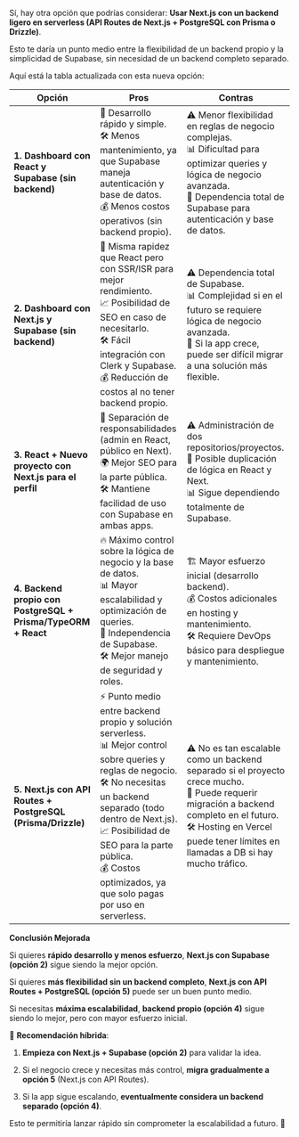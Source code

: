 
Sí, hay otra opción que podrías considerar: **Usar Next.js con un backend ligero en serverless (API Routes de Next.js + PostgreSQL con Prisma o Drizzle)**.

Esto te daría un punto medio entre la flexibilidad de un backend propio y la simplicidad de Supabase, sin necesidad de un backend completo separado.

Aquí está la tabla actualizada con esta nueva opción:

| Opción | Pros | Contras |
|--------|------|---------|
| **1. Dashboard con React y Supabase (sin backend)** | 🚀 Desarrollo rápido y simple.<br>🛠 Menos mantenimiento, ya que Supabase maneja autenticación y base de datos.<br>💰 Menos costos operativos (sin backend propio). | ⚠️ Menor flexibilidad en reglas de negocio complejas.<br>📊 Dificultad para optimizar queries y lógica de negocio avanzada.<br>🔐 Dependencia total de Supabase para autenticación y base de datos. |
| **2. Dashboard con Next.js y Supabase (sin backend)** | 🚀 Misma rapidez que React pero con SSR/ISR para mejor rendimiento.<br>📈 Posibilidad de SEO en caso de necesitarlo.<br>🛠 Fácil integración con Clerk y Supabase.<br>💰 Reducción de costos al no tener backend propio. | ⚠️ Dependencia total de Supabase.<br>📊 Complejidad si en el futuro se requiere lógica de negocio avanzada.<br>🔄 Si la app crece, puede ser difícil migrar a una solución más flexible. |
| **3. React + Nuevo proyecto con Next.js para el perfil** | 🔄 Separación de responsabilidades (admin en React, público en Next).<br>🌍 Mejor SEO para la parte pública.<br>🛠 Mantiene facilidad de uso con Supabase en ambas apps. | ⚠️ Administración de dos repositorios/proyectos.<br>🔀 Posible duplicación de lógica en React y Next.<br>📊 Sigue dependiendo totalmente de Supabase. |
| **4. Backend propio con PostgreSQL + Prisma/TypeORM + React** | 🔥 Máximo control sobre la lógica de negocio y la base de datos.<br>📊 Mayor escalabilidad y optimización de queries.<br>🔐 Independencia de Supabase.<br>🛠 Mejor manejo de seguridad y roles. | 🏗 Mayor esfuerzo inicial (desarrollo backend).<br>💰 Costos adicionales en hosting y mantenimiento.<br>🛠 Requiere DevOps básico para despliegue y mantenimiento. |
| **5. Next.js con API Routes + PostgreSQL (Prisma/Drizzle)** | ⚡ Punto medio entre backend propio y solución serverless.<br>📊 Mejor control sobre queries y reglas de negocio.<br>🛠 No necesitas un backend separado (todo dentro de Next.js).<br>📈 Posibilidad de SEO para la parte pública.<br>💰 Costos optimizados, ya que solo pagas por uso en serverless. | ⚠️ No es tan escalable como un backend separado si el proyecto crece mucho.<br>🔄 Puede requerir migración a backend completo en el futuro.<br>🛠 Hosting en Vercel puede tener límites en llamadas a DB si hay mucho tráfico. |

**Conclusión Mejorada**

Si quieres **rápido desarrollo y menos esfuerzo**, **Next.js con Supabase (opción 2)** sigue siendo la mejor opción.

Si quieres **más flexibilidad sin un backend completo**, **Next.js con API Routes + PostgreSQL (opción 5)** puede ser un buen punto medio.

Si necesitas **máxima escalabilidad**, **backend propio (opción 4)** sigue siendo lo mejor, pero con mayor esfuerzo inicial.

📌 **Recomendación híbrida**:

1.  **Empieza con Next.js + Supabase (opción 2)** para validar la idea.

2.  Si el negocio crece y necesitas más control, **migra gradualmente a opción 5** (Next.js con API Routes).

3.  Si la app sigue escalando, **eventualmente considera un backend separado (opción 4)**.

Esto te permitiría lanzar rápido sin comprometer la escalabilidad a futuro. 🚀